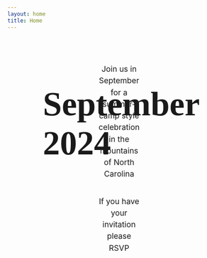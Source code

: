 ```yaml
---
layout: home
title: Home
---
```


<script lang="ts" setup>
  import VPImage from 'vitepress/dist/client/theme-default/components/VPImage.vue';
  import VPButton from 'vitepress/dist/client/theme-default/components/VPButton.vue';
  import { onBeforeUnmount } from 'vue';
  import { useModal, useVfm, } from 'vue-final-modal';
  import RSVPModal from './.vitepress/components/RSVPModal.vue';

  const rsvpModalShown = Boolean(localStorage.getItem('rsvpModalShown'));

  if (!rsvpModalShown.valueOf()) {
    useModal({
      component: RSVPModal
    }).open();

    onBeforeUnmount(() => {
      useVfm().closeAll()
    })

    localStorage.setItem('rsvpModalShown', 'true');
  }

</script>

<div class="hero">
  <VPImage class="image" image="/images/home_hero.jpg"></VPImage>

  <h1 class="hero-title">September 2024</h1>
</div>

<article class="action">
  <div class="action-description">
    <p>Join us in September for a summer-camp style celebration in the mountains of North Carolina</p>
    <p>If you have your invitation please RSVP</p>
    <VPButton text="Click to RSVP" href="/rsvp" />
  </div>

  <VPImage image="/images/IMG_2627.jpg"></VPImage>
</article>

<carousel :autoplay="true" :loop="true" :scrollPerPage="false" :perPage="1" :perPageCustom="[[768,2]]" :paginationPosition="'bottom-overlay'">
  <slide>
    <VPImage image="/images/proposal.jpg"></VPImage>
  </slide>
  <slide>
    <VPImage image="/images/7A9C52CD-A283-4AF5-A4E4-E22EBDCAFF4A.jpg"></VPImage>
  </slide>
  <slide>
    <VPImage image="/images/IMG_0063.jpg"></VPImage>
  </slide>
  <slide>
    <VPImage image="/images/231113000203190014.jpg"></VPImage>
  </slide>
  <slide>
    <VPImage image="/images/231113000203220022.jpg"></VPImage>
  </slide>
  <slide>
    <VPImage image="/images/IMG_0426.jpg"></VPImage>
  </slide>
  <slide>
    <VPImage image="/images/231113000203190008.jpg"></VPImage>
  </slide>
</carousel>

<style lang="scss">
  @font-face{
    font-family: "Pacific Northwest Letters W01";
    src: url("/fonts/e0870aa7286662dd08f498a39e6737de.eot");
    src: url("/fonts/e0870aa7286662dd08f498a39e6737de.eot?#iefix")format("embedded-opentype"),
        url("/fonts/e0870aa7286662dd08f498a39e6737de.woff")format("woff"),
        url("/fonts/e0870aa7286662dd08f498a39e6737de.woff2")format("woff2"),
        url("/fonts/e0870aa7286662dd08f498a39e6737de.ttf")format("truetype"),
        url("/fonts/e0870aa7286662dd08f498a39e6737de.svg#Pacific Northwest Letters W01")format("svg");
    font-weight:normal;
    font-style:normal;
    font-display:swap;
  }

  .hero {
    position: relative;

    .hero-title {
      font-family: "Pacific Northwest Letters W01";
      position: absolute;
      top: 98%;
      left: 5rem;
      font-size: min(8vw, 80px);
    }
  }

  .action {
    margin: 4em 10%;

    .action-description {
      text-align: center;

      p {
        font-size: 1.25em;
        line-height: 1.5em;
        margin-bottom: 2em;
      }
    }

    .VPImage {
      border-radius: 25%;
      margin: 2em 0;
    }
  }

  .VueCarousel {
    .VPImage {
      min-width: 100vw;
      height: 30em;
      object-fit: cover;
      width: auto;
    }
  }

  @media (min-width: 768px) {
    .action {
      display: flex;
      align-items: center;
      justify-content: center;

      .action-description {
        width: 50%;

        p {
          margin-bottom: 2em;
          margin-left: 3em;
          margin-right: 3em;
        }
      }

      .VPImage {
        justify-self: center;
        max-height: 50vh;
        margin: 0 3em;
      }
    }

    .VueCarousel {
      .VPImage {
        min-width: 50vw;
        height: 30em;
        object-fit: cover;
        width: auto;
      }
    }
  }
</style>
